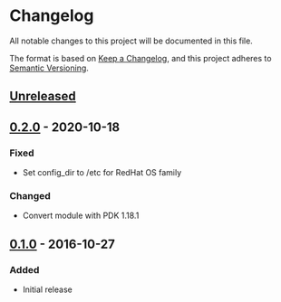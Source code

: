 # Changelog
All notable changes to this project will be documented in this file.

The format is based on [Keep a Changelog](https://keepachangelog.com/en/1.0.0/),
and this project adheres to [Semantic Versioning](https://semver.org/spec/v2.0.0.html).

## [Unreleased]

## [0.2.0] - 2020-10-18
### Fixed
- Set config_dir to /etc for RedHat OS family

### Changed
- Convert module with PDK 1.18.1

## [0.1.0] - 2016-10-27
### Added
- Initial release

[Unreleased]: https://github.com/ssm/anycast_rip/compare/0.2.0...HEAD
[0.2.0]: https://github.com/ssm/anycast_rip/compare/0.1.0...0.2.0
[0.1.0]: https://github.com/ssm/anycast_rip/releases/tag/0.1.0

